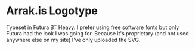 # Arrak.is Logotype

Typeset in Futura BT Heavy. I prefer using free software fonts but only Futura
had the look I was going for. Because it's proprietary (and not used anywhere
else on my site) I've only uploaded the SVG.
